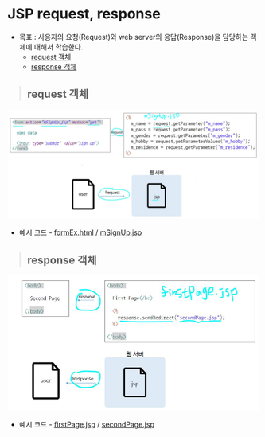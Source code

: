 # JSP request, response

+ 목표 : 사용자의 요청(Request)와 web server의 응답(Response)을 담당하는 객체에 대해서 학습한다.
    + [request 객체](https://github.com/journeytorainbow/JSP_Servlet_study/blob/master/JSP_request_response/%EB%A9%94%EB%AA%A8.md#request-%EA%B0%9D%EC%B2%B4)
    + [response 객체](https://github.com/journeytorainbow/JSP_Servlet_study/blob/master/JSP_request_response/%EB%A9%94%EB%AA%A8.md#response-%EA%B0%9D%EC%B2%B4)


> ## request 객체

<img src="https://github.com/journeytorainbow/JSP_Servlet_study/blob/master/JSP_request_response/img/img1.JPG?raw=true">

+ 예시 코드 - [formEx.html](https://github.com/journeytorainbow/JSP_Servlet_study/blob/master/JSP_request_response/testPjt7/WebContent/formEx.html) / [mSignUp.jsp](https://github.com/journeytorainbow/JSP_Servlet_study/blob/master/JSP_request_response/testPjt7/WebContent/mSignUp.jsp)

> ## response 객체

<img src="https://github.com/journeytorainbow/JSP_Servlet_study/blob/master/JSP_request_response/img/img2.JPG?raw=true">

+ 예시 코드 - [firstPage.jsp](https://github.com/journeytorainbow/JSP_Servlet_study/blob/master/JSP_request_response/testPjt7/WebContent/firstPage.jsp) / [secondPage.jsp](https://github.com/journeytorainbow/JSP_Servlet_study/blob/master/JSP_request_response/testPjt7/WebContent/secondPage.jsp)